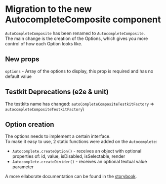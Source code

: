 # Migration to the new AutocompleteComposite component

`AutoCompleteComposite` has been renamed to `AutocompleteComposite`.\
The main change is the creation of the Options, which gives you more control of how each Option looks like.

## New props

`options` - Array of the options to display, this prop is required and has no default value

## Testkit Deprecations (e2e & unit)

The testkits name has changed: `autoCompleteCompositeTestkitFactory` => `autocompleteCompositeTestkitFactory`\

## Option creation

The options needs to implement a certain interface.\
To make it easy to use, 2 static functions were added on the `Autocomplete`:

* `Autocomplete.createOption()` - receives an object with optional properties of: id, value, isDisabled, isSelectable, render
* `Autocomplete.createDivider()` - receives an optional textual value parameter

A more ellaborate documentation can be found in the <a target="_blank" rel="noopener noreferrer" href="https://wix.github.io/wix-ui-backoffice/?selectedKind=Components&selectedStory=Autocomplete">storybook</a>.
